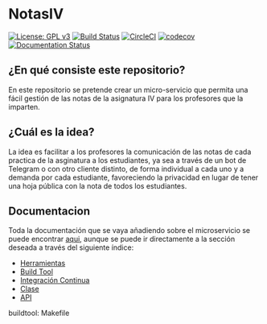 # NotasIV

[![License: GPL v3](https://img.shields.io/badge/License-GPLv3-blue.svg)](https://www.gnu.org/licenses/gpl-3.0)
[![Build Status](https://travis-ci.com/angelhodar/NotasIV.svg?branch=master)](https://travis-ci.com/angelhodar/NotasIV)
[![CircleCI](https://circleci.com/gh/angelhodar/NotasIV.svg?style=svg)](https://circleci.com/gh/angelhodar/NotasIV)
[![codecov](https://codecov.io/gh/angelhodar/NotasIV/branch/master/graph/badge.svg)](https://codecov.io/gh/angelhodar/NotasIV)
[![Documentation Status](https://readthedocs.org/projects/notasiv/badge/?version=master)](https://notasiv.readthedocs.io/en/latest/?badge=master)

## ¿En qué consiste este repositorio?

En este repositorio se pretende crear un micro-servicio que permita una fácil gestión de las notas de la asignatura IV para
los profesores que la imparten.

## ¿Cuál es la idea?

La idea es facilitar a los profesores la comunicación de las notas de cada practica de la asginatura a los estudiantes,
ya sea a través de un bot de Telegram o con otro cliente distinto, de forma individual a cada uno y a demanda por cada
estudiante, favoreciendo la privacidad en lugar de tener una hoja pública con la nota de todos los estudiantes.  

## Documentacion

Toda la documentación que se vaya añadiendo sobre el microservicio se puede encontrar [aqui](https://notasiv.readthedocs.io/en/latest/index.html), aunque se puede ir directamente a la sección deseada a través del siguiente índice:

* [Herramientas](https://notasiv.readthedocs.io/en/latest/herramientas.html)
* [Build Tool](https://notasiv.readthedocs.io/en/latest/build.html)
* [Integración Continua](https://notasiv.readthedocs.io/en/latest/ci.html)
* [Clase](https://notasiv.readthedocs.io/en/latest/clase.html)
* [API](https://notasiv.readthedocs.io/en/latest/api.html)

buildtool: Makefile